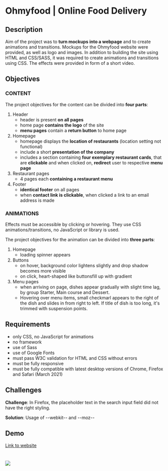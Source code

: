 # Ohmyfood | Online Food Delivery

## Description

Aim of the project was to **turn mockups into a webpage** and to create animations and transitions. Mockups for the Ohmyfood website were provided, as well as logo and images. In addition to building the site using HTML and CSS/SASS, it was required to create animations and transitions using CSS. The effects were provided in form of a short video.

## Objectives

### CONTENT

The project objectives for the content can be divided into **four parts**:

1. Header
   - header is present **on all pages**
   - home page **contains the logo** of the site
   - **menu pages** contain a **return button** to home page
1. Homepage
   - homepage displays the **location of restaurants** (location setting not functional)
   - include a short **presentation of the company**
   - includes a section containing **four exemplary restaurant cards**, that are **clickable** and when clicked on, **redirect** user to respective **menu page**
1. Restaurant pages
   - 4 pages each **containing a restaurant menu**
1. Footer
   - **identical footer** on all pages
   - when **contact link is clickable**, when clicked a link to an email address is made

### ANIMATIONS

Effects must be accessible by clicking or hovering. They use CSS animations/transitions, no JavaScript or library is used.

The project objectives for the animation can be divided into **three parts**:

1. Homepage
   - loading spinner appears
1. Buttons
   - on hover, background color lightens slightly and drop shadow becomes more visible
   - on click, heart-shaped like buttonsfill up with gradient
1. Menu pages
   - when arriving on page, dishes appear gradually with slight time lag, by group Starter, Main course and Dessert.
   - Hovering over menu items, small checkmarl appears to the right of the dish and slides in from right to left. If title of dish is too long, it's trimmed with suspension points.

## Requirements

- only CSS, no JavaScript for animations
- no framework
- use of Sass
- use of Google Fonts
- must pass W3C validation for HTML and CSS without errors
- must be fully responsive
- must be fully compatible with latest desktop versions of Chrome, Firefox and Safari (March 2021)

## Challenges

**Challenge**: In Firefox, the placeholder text in the search input field did not have the right styling.

**Solution**: Usage of --webkit-- and --moz--

## Demo

[Link to website](https://christinebogdan.github.io/p2_OnlineFoodDeliveryWebsite/)

# <img src="./Screenshots/desktop_1.png">
